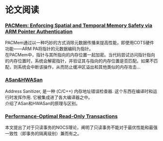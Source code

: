 # 论文阅读

### [PACMem: Enforcing Spatial and Temporal Memory Safety via ARM Pointer Authentication](./PACMem/PACMem.md)
PACMem通过以一种巧妙的方式消除元数据传播来提高性能，即使用COTS硬件功能——ARM PA将指针的元数据编码为指针。  
在PACMem中，指针与其所指向的内存位置一起加密。当代码尝试访问指针指向的内存位置时，系统会解密指针，并验证其与指向的内存位置是否匹配。如果不匹配，则系统会中断该操作，从而防止缓冲区溢出和其他类似的内存攻击...

### [ASan&HWASan](./ASan/ASan.md)
Address Sanitizer, 是一种 (C/C++) 内存地址错误检查器. 这个东西在编译时和运行时发挥作用. 它被集成进了各大编译器之中。  
介绍了ASan和HWASan的原理与区别。  

### [Performance-Optimal Read-Only Transactions](./Performance-Optimal%20Read-Only%20Transactions/README.md)
本文提出了对于只读事务的NOCS理论，阐明了只读事务不能对于最优性能和最强一致性（即事务的隔离级别）兼而有之。  







